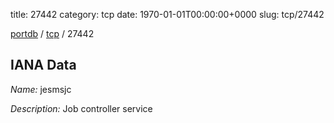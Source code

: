 title: 27442
category: tcp
date: 1970-01-01T00:00:00+0000
slug: tcp/27442

[portdb](/) / [tcp](/category/tcp.html) / 27442


## IANA Data

_Name:_ jesmsjc

_Description:_ Job controller service

